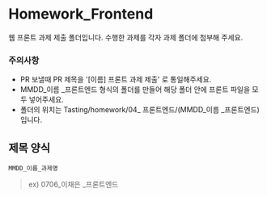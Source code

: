 # Homework_Frontend
웹 프론트 과제 제출 폴더입니다. 수행한 과제를 각자 과제 폴더에 첨부해 주세요.



### 주의사항

- PR 보낼때 PR 제목을 '[이름] 프론트 과제 제출' 로 통일해주세요.
- MMDD_이름 _프론트엔드 형식의 폴더를 만들어 해당 폴더 안에 프론트 파일을 모두 넣어주세요.
- 폴더의 위치는 Tasting/homework/04_ 프론트엔드/(MMDD_이름 _프론트엔드) 입니다.



## 제목 양식 
`MMDD_이름_과제명`

> ex) 0706_이채은 _프론트엔드
